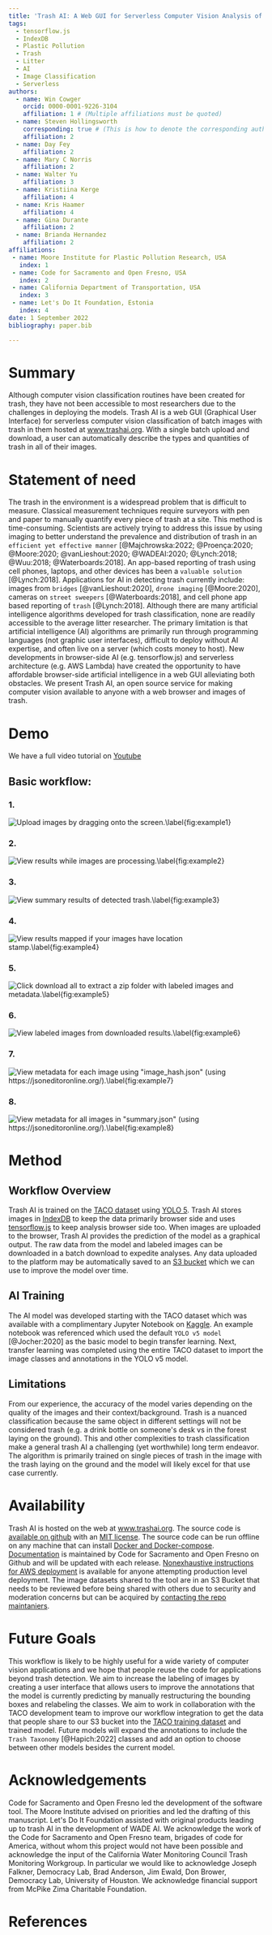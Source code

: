 ```yaml
---
title: 'Trash AI: A Web GUI for Serverless Computer Vision Analysis of Images of Trash'
tags:
  - tensorflow.js
  - IndexDB
  - Plastic Pollution
  - Trash
  - Litter
  - AI
  - Image Classification
  - Serverless
authors:
  - name: Win Cowger
    orcid: 0000-0001-9226-3104
    affiliation: 1 # (Multiple affiliations must be quoted)
  - name: Steven Hollingsworth
    corresponding: true # (This is how to denote the corresponding author)
    affiliation: 2
  - name: Day Fey
    affiliation: 2
  - name: Mary C Norris
    affiliation: 2
  - name: Walter Yu
    affiliation: 3
  - name: Kristiina Kerge
    affiliation: 4
  - name: Kris Haamer
    affiliation: 4
  - name: Gina Durante
    affiliation: 2
  - name: Brianda Hernandez
    affiliation: 2
affiliations:
 - name: Moore Institute for Plastic Pollution Research, USA
   index: 1
 - name: Code for Sacramento and Open Fresno, USA
   index: 2
 - name: California Department of Transportation, USA
   index: 3
 - name: Let's Do It Foundation, Estonia
   index: 4
date: 1 September 2022
bibliography: paper.bib

---
```


# Summary

Although computer vision classification routines have been created for trash, they have not been accessible to most researchers due to the challenges in deploying the models. Trash AI is a web GUI (Graphical User Interface) for serverless computer vision classification of batch images with trash in them hosted at www.trashai.org. With a single batch upload and download, a user can automatically describe the types and quantities of trash in all of their images. 

# Statement of need

The trash in the environment is a widespread problem that is difficult to measure. Classical measurement techniques require surveyors with pen and paper to manually quantify every piece of trash at a site. This method is time-consuming. Scientists are actively trying to address this issue by using imaging to better understand the prevalence and distribution of trash in an `efficient yet effective manner` [@Majchrowska:2022; @Proença:2020; @Moore:2020; @vanLieshout:2020; @WADEAI:2020; @Lynch:2018; @Wuu:2018; @Waterboards:2018]. An app-based reporting of trash using cell phones, laptops, and other devices has been a `valuable solution` [@Lynch:2018]. Applications for AI in detecting trash currently include: images from `bridges` [@vanLieshout:2020], `drone imaging` [@Moore:2020], cameras on `street sweepers` [@Waterboards:2018], and cell phone app based reporting of `trash` [@Lynch:2018]. Although there are many artificial intelligence algorithms developed for trash classification, none are readily accessible to the average litter researcher. The primary limitation is that artificial intelligence (AI) algorithms are primarily run through programming languages (not graphic user interfaces), difficult to deploy without AI expertise, and often live on a server (which costs money to host). New developments in browser-side AI (e.g. tensorflow.js) and serverless architecture (e.g. AWS Lambda) have created the opportunity to have affordable browser-side artificial intelligence in a web GUI alleviating both obstacles. We present Trash AI, an open source service for making computer vision available to anyone with a web browser and images of trash. 

# Demo
We have a full video tutorial on [Youtube](https://youtu.be/HHrjUpQynUM)

## Basic workflow:
### 1.  

![Upload images by dragging onto the screen.\label{fig:example1}](https://user-images.githubusercontent.com/26821843/188520590-86d7b0b3-1b40-4ce5-8fb0-1be54b2de20e.png)

### 2.  

![View results while images are processing.\label{fig:example2}](https://user-images.githubusercontent.com/26821843/188520700-43f4c964-c430-4a78-843b-68ae7aae2ba2.png)

### 3. 

![View summary results of detected trash.\label{fig:example3}](https://user-images.githubusercontent.com/26821843/188520723-92b50200-d568-4953-aa26-fbcbbd965a38.png)

### 4. 

![View results mapped if your images have location stamp.\label{fig:example4}](https://user-images.githubusercontent.com/26821843/188520745-65ef3270-6093-488a-b501-305ecb436bc1.png)

### 5. 

![Click download all to extract a zip folder with labeled images and metadata.\label{fig:example5}](https://user-images.githubusercontent.com/26821843/188520813-f9169ba9-14d9-4f11-bf53-a6fd8e379cdf.png)

### 6.  

![View labeled images from downloaded results.\label{fig:example6}](https://user-images.githubusercontent.com/26821843/188520833-d313279d-b2d0-4d37-ac0b-670ce3252540.png)

### 7. 

![View metadata for each image using "image_hash.json" (using https://jsoneditoronline.org/).\label{fig:example7}](https://user-images.githubusercontent.com/26821843/188520860-629c529d-dc5e-4e93-9beb-b65e4560bc13.png)

### 8. 

![View metadata for all images in "summary.json" (using https://jsoneditoronline.org/).\label{fig:example8}](https://user-images.githubusercontent.com/26821843/188520906-3061ecce-cb0e-4c76-9b81-303731110380.png)

# Method

## Workflow Overview
Trash AI is trained on the [TACO dataset](http://tacodataset.org/) using [YOLO 5](pytorch.org). Trash AI stores images in [IndexDB](https://developer.mozilla.org/en-US/docs/Web/API/IndexedDB_API) to keep the data primarily browser side and uses [tensorflow.js](https://www.tensorflow.org/js) to keep analysis browser side too. When images are uploaded to the browser, Trash AI provides the prediction of the model as a graphical output. The raw data from the model and labeled images can be downloaded in a batch download to expedite analyses. Any data uploaded to the platform may be automatically saved to an [S3 bucket](https://aws.amazon.com/s3/) which we can use to improve the model over time.

## AI Training
The AI model was developed starting with the TACO dataset which was available with a complimentary Jupyter Notebook on [Kaggle](https://www.kaggle.com/datasets/kneroma/tacotrashdataset). An example notebook was referenced which used the default `YOLO v5 model` [@Jocher:2020] as the basic model to begin transfer learning. Next, transfer learning was completed using the entire TACO dataset to import the image classes and annotations in the YOLO v5 model.

## Limitations
From our experience, the accuracy of the model varies depending on the quality of the images and their context/background. Trash is a nuanced classification because the same object in different settings will not be considered trash (e.g. a drink bottle on someone's desk vs in the forest laying on the ground). This and other complexities to trash classification make a general trash AI a challenging (yet worthwhile) long term endeavor. The algorithm is primarily trained on single pieces of trash in the image with the trash laying on the ground and the model will likely excel for that use case currently.

# Availability
Trash AI is hosted on the web at www.trashai.org. The source code is [available on github](https://github.com/code4sac/trash-ai) with an [MIT license](https://mit-license.org/). The source code can be run offline on any machine that can install [Docker and Docker-compose](www.docker.com). [Documentation](https://github.com/code4sac/trash-ai#ai-for-litter-detection-web-application) is maintained by Code for Sacramento and Open Fresno on Github and will be updated with each release. [Nonexhaustive instructions for AWS deployment](https://github.com/code4sac/trash-ai/blob/manuscript/docs/git-aws-account-setup.md) is available for anyone attempting production level deployment. The image datasets shared to the tool are in an S3 Bucket that needs to be reviewed before being shared with others due to security and moderation concerns but can be acquired by [contacting the repo maintaniers](https://github.com/code4sac/trash-ai/graphs/contributors). 

# Future Goals
This workflow is likely to be highly useful for a wide variety of computer vision applications and we hope that people reuse the code for applications beyond trash detection. We aim to increase the labeling of images by creating a user interface that allows users to improve the annotations that the model is currently predicting by manually restructuring the bounding boxes and relabeling the classes. We aim to work in collaboration with the TACO development team to improve our workflow integration to get the data that people share to our S3 bucket into the [TACO training dataset](http://tacodataset.org/) and trained model. Future models will expand the annotations to include the `Trash Taxonomy` [@Hapich:2022] classes and add an option to choose between other models besides the current model.

# Acknowledgements
Code for Sacramento and Open Fresno led the development of the software tool. The Moore Institute advised on priorities and led the drafting of this manuscript. Let's Do It Foundation assisted with original products leading up to trash AI in the development of WADE AI. We acknowledge the work of the Code for Sacramento and Open Fresno team, brigades of code for America, without whom this project would not have been possible and acknowledge the input of the California Water Monitoring Council Trash Monitoring Workgroup. In particular we would like to acknowledge Joseph Falkner, Democracy Lab, Brad Anderson, Jim Ewald, Don Brower, Democracy Lab, University of Houston. We acknowledge financial support from McPike Zima Charitable Foundation.

# References
